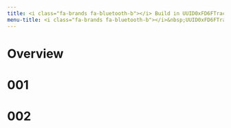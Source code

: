 ```yaml
---
title: <i class="fa-brands fa-bluetooth-b"></i> Build in UUID0xFD6FTracer
menu-title: <i class="fa-brands fa-bluetooth-b"></i>&nbsp;UUID0xFD6FTracer
---
```

# Overview
# 001
# 002